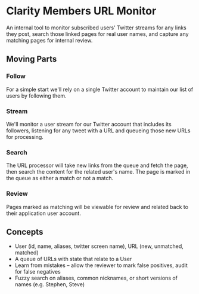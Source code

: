# Clarity Members URL Monitor

An internal tool to monitor subscribed users' Twitter streams for any links they post, search those linked pages for real user names, and capture any matching pages for internal review.

## Moving Parts

### Follow

For a simple start we'll rely on a single Twitter account to maintain our list of users by following them.

### Stream

We'll monitor a user stream for our Twitter account that includes its followers, listening for any tweet with a URL and queueing those new URLs for processing.

### Search

The URL processor will take new links from the queue and fetch the page, then search the content for the related user's name. The page is marked in the queue as either a match or not a match.

### Review

Pages marked as matching will be viewable for review and related back to their application user account.

## Concepts

* User (id, name, aliases, twitter screen name), URL (new, unmatched, matched)
* A queue of URLs with state that relate to a User
* Learn from mistakes – allow the reviewer to mark false positives, audit for false negatives
* Fuzzy search on aliases, common nicknames, or short versions of names (e.g. Stephen, Steve)